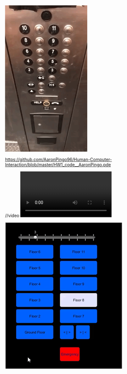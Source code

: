 ![Elevator_Gif_Aaron](https://github.com/AaronPingo96/Human-Computer-Interaction/blob/master/hw1.elevator.gif)

https://github.com/AaronPingo96/Human-Computer-Interaction/blob/master/HW1_code__AaronPingo.pde

//video
![Elevator_video_Aaron](https://github.com/AaronPingo96/Human-Computer-Interaction/blob/master/hw1(vid).Pingo.mp4)


![project_Gif_Aaron](https://github.com/AaronPingo96/Human-Computer-Interaction/blob/master/hw1.Pingo.gif)



